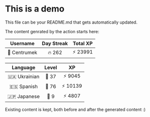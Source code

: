# This is a demo

This file can be your README.md that gets automatically updated.

The content genrated by the action starts here:

<!--START_SECTION:duolingoStats-->
<!-- Automatically generated with https://github.com/centrumek/duolingo-readme-stats-->

| Username | Day Streak | Total XP |
|:---:|:---:|:---:|
| 👤 Centrumek | 🔥 262 | ⚡ 23991 |

| Language | Level | XP |
|:---:|:---:|:---:|
| 🇺🇦 Ukrainian | 👑 37 | ⚡ 9045 |
| 🇪🇸 Spanish | 👑 76 | ⚡ 10139 |
| 🇯🇵 Japanese | 👑 9 | ⚡ 4807 |

<!--END_SECTION:duolingoStats-->

Existing content is kept, both before and after the generated content :)